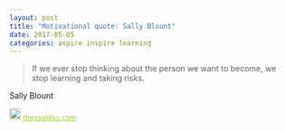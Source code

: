 ```yaml
---
layout: post
title: "Motivational quote: Sally Blount"
date: 2017-05-05
categories: aspire inspire learning
---
```

> If we ever stop thinking about the person we want to become, we stop learning and taking risks.

Sally Blount

<span style="z-index:50;font-size:0.9em;"><img src="https://theysaidso.com/branding/theysaidso.png" height="20" width="20" alt="theysaidso.com"/><a href="https://theysaidso.com" title="Powered by quotes from theysaidso.com" style="color: #9fcc25; margin-left: 4px; vertical-align: middle;">theysaidso.com</a></span>
